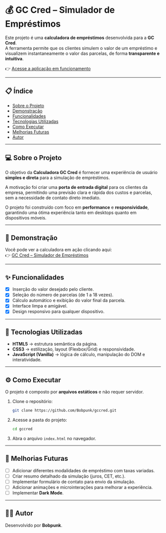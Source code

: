 # 💰 GC Cred – Simulador de Empréstimos  

Este projeto é uma **calculadora de empréstimos** desenvolvida para a **GC Cred**.  
A ferramenta permite que os clientes simulem o valor de um empréstimo e visualizem instantaneamente o valor das parcelas, de forma **transparente e intuitiva**.  

👉 [Acesse a aplicação em funcionamento](https://gccred.vercel.app/)  

---

## 📋 Índice
- [Sobre o Projeto](#-sobre-o-projeto)  
- [Demonstração](#-demonstração)  
- [Funcionalidades](#-funcionalidades)  
- [Tecnologias Utilizadas](#-tecnologias-utilizadas)  
- [Como Executar](#️-como-executar)  
- [Melhorias Futuras](#-melhorias-futuras)  
- [Autor](#-autor)  

---

## 💻 Sobre o Projeto
O objetivo da **Calculadora GC Cred** é fornecer uma experiência de usuário **simples e direta** para a simulação de empréstimos.  

A motivação foi criar uma **porta de entrada digital** para os clientes da empresa, permitindo uma previsão clara e rápida dos custos e parcelas, sem a necessidade de contato direto imediato.  

O projeto foi construído com foco em **performance** e **responsividade**, garantindo uma ótima experiência tanto em desktops quanto em dispositivos móveis.  

---

## 📸 Demonstração
Você pode ver a calculadora em ação clicando aqui:  
👉 [GC Cred – Simulador de Empréstimos](https://gccred.vercel.app/)  

---

## ✨ Funcionalidades
- [x] Inserção do valor desejado pelo cliente.  
- [x] Seleção do número de parcelas (de 1 a 18 vezes).  
- [x] Cálculo automático e exibição do valor final da parcela.  
- [x] Interface limpa e amigável.  
- [x] Design responsivo para qualquer dispositivo.  

---

## 🚀 Tecnologias Utilizadas
- **HTML5** → estrutura semântica da página.  
- **CSS3** → estilização, layout (Flexbox/Grid) e responsividade.  
- **JavaScript (Vanilla)** → lógica de cálculo, manipulação do DOM e interatividade.  

---

## ⚙️ Como Executar
O projeto é composto por **arquivos estáticos** e não requer servidor.  

1. Clone o repositório:  
   ```bash
   git clone https://github.com/Bobpunk/gccred.git
   ```

2. Acesse a pasta do projeto:  
   ```bash
   cd gccred
   ```

3. Abra o arquivo `index.html` no navegador.  

---

## 🔮 Melhorias Futuras
- [ ] Adicionar diferentes modalidades de empréstimo com taxas variadas.  
- [ ] Criar resumo detalhado da simulação (juros, CET, etc.).  
- [ ] Implementar formulário de contato para envio da simulação.  
- [ ] Adicionar animações e microinterações para melhorar a experiência.  
- [ ] Implementar **Dark Mode**.  

---

## 👨‍💻 Autor
Desenvolvido por **Bobpunk**.  
